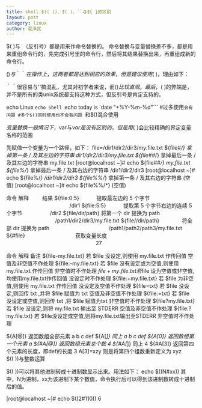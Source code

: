```yaml
---
title: shell $(( ))、$( )、``与${ }的区别
layout: post
category: linux
author: 夏泽民
---
```

$( )与` `（反引号）都是用来作命令替换的。
命令替换与变量替换差不多，都是用来重组命令行的，先完成引号里的命令行，然后将其结果替换出来，再重组成新的命令行。
<!-- more -->
$( )与｀｀
在操作上，这两者都是达到相应的效果，但是建议使用$( )，理由如下：

｀｀很容易与''搞混乱，尤其对初学者来说，而$( )比较直观。
最后，$( )的弊端是，并不是所有的类unix系统都支持这种方式，但反引号是肯定支持的。

 echo Linux `echo Shell `echo today is `date "+%Y-%m-%d"```
  #过多使用``会有问题
   #多个$()同时使用也不会有问题
    ``和$()混合使用
    
${ }变量替换
一般情况下，$var与${var}是没有区别的，但是用${ }会比较精确的界定变量名称的范围


先赋值一个变量为一个路径，如下：
file=/dir1/dir2/dir3/my.file.txt
${file#*/}    拿掉第一条 / 及其左边的字符串    dir1/dir2/dir3/my.file.txt
${file##*/}    拿掉最后一条 / 及其左边的字符串    my.file.txt
[root@localhost ~]# echo ${file##*/}
my.file.txt
${file%/*}    拿掉最后一条 / 及其右边的字符串    /dir1/dir2/dir3
[root@localhost ~]# echo ${file%/*}
/dir1/dir2/dir3
${file%%/*}    拿掉第一条 / 及其右边的字符串    (空值)
[root@localhost ~]# echo ${file%%/*}
(空值)

命令                                    解释                           　　 结果
${file:0:5}            　　　提取最左边的 5 个字节    　　　　　　　　　　　　/dir1
${file:5:5}            　　　提取第 5 个字节右边的连续 5 个字节    　　　　　/dir2
${file/dir/path}            将第一个 dir 提换为 path    　　　　　　　　　 /path1/dir2/dir3/my.file.txt
${file//dir/path}    　　　　将全部 dir 提换为 path    　　　　　　　　　　　/path1/path2/path3/my.file.txt
${#file}    　　　　　　　　　 获取变量长度    　　　　　　　　　　　　　　　　　27  

命令	解释	备注
${file-my.file.txt}	若 $file 没设定,则使用 my.file.txt 作传回值	空值及非空值不作处理
${file:-my.file.txt}	若 $file 没有设定或为空值,则使用 my.file.txt 作传回值	非空值时不作处理
${file+my.file.txt}	若$file 设为空值或非空值,均使用my.file.txt作传回值	没设定时不作处理
${file:+my.file.txt}	若 $file 为非空值,则使用 my.file.txt 作传回值	没设定及空值不作处理
${file=txt}	若 $file 没设定,则回传 txt ,并将 $file 赋值为 txt	空值及非空值不作处理
${file:=txt}	若 $file 没设定或空值,则回传 txt ,将 $file 赋值为txt	非空值时不作处理
${file?my.file.txt}	若 $file 没设定,则将 my.file.txt 输出至 STDERR	空值及非空值不作处理
${file:?my.file.txt}	若 $file没设定或空值,则将my.file.txt输出至STDERR	非空值时不作处理

${A[@]}	返回数组全部元素	a b c def
${A[*]}	同上	a b c def
${A[0]}	返回数组第一个元素	a
${#A[@]}	返回数组元素总个数	4
${#A[*]}	同上	4
${#A[3]}	返回第四个元素的长度，即def的长度	3
A[3]=xzy	则是将第四个组数重新定义为 xyz	 
$(( ))与整数运算

$(( ))可以将其他进制转成十进制数显示出来。用法如下：
echo $((N#xx))
其中，N为进制，xx为该进制下某个数值，命令执行后可以得到该进制数转成十进制后的值。

[root@localhost ~]# echo $((2#110))
6
